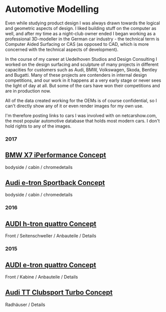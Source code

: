 # Automotive Modelling

Even while studying product design I was always drawn towards the logical and geometric aspects of design. I liked building stuff on the computer as well, and after my time as a night-club owner ended I began working as a professional 3D-modeller in the German car industry - the technical term is Computer Aided Surfacing or CAS (as opposed to CAD, which is more concerned with the technical aspects of development).

In the course of my career at Uedelhoven Studios and Design Consulting I worked on the design surfacing and sculpture of many projects in different capacities for customers such as Audi, BMW, Volkswagen, Skoda, Bentley and Bugatti. Many of these projects are contenders in internal design competitions, and our work in it happens at a very early stage or never sees the light of day at all. But some of the cars have won their competitions and are in production now.

All of the data created working for the OEMs is of course confidential, so I can't directly show any of it or even render images for my own use.

I'm therefore posting links to cars I was involved with on netcarshow.com, the most popular automotive database that holds most modern cars. I don't hold rights to any of the images.

### 2017

## [BMW X7 iPerformance Concept](https://www.netcarshow.com/bmw/017-x7_iperformance_concept/)

bodyside / cabin / chromedetails

## [Audi e-tron Sportback Concept](https://www.netcarshow.com/audi/2017-e-tron_sportback_concept/)

bodyside / cabin / chromedetails

### 2016

## [AUDI h-tron quattro Concept](https://www.netcarshow.com/audi/2016-h-tron_quattro_concept/)

Front / Seitenschweller / Anbauteile / Details

### 2015

## [AUDI e-tron quattro Concept](https://www.netcarshow.com/audi/2015-e-tron_quattro_concept/)

Front / Kabine / Anbauteile / Details

## [Audi TT Clubsport Turbo Concept](https://www.netcarshow.com/audi/2015-tt_clubsport_turbo_concept/)

Radhäuser / Details